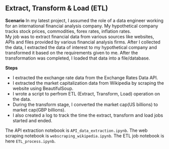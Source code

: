 ## Extract, Transform & Load (ETL)

**Scenario**
In my latest project, I assumed the role of a data engineer working for an international financial analysis company. My hypothetical company tracks stock prices, commodities, forex rates, inflation rates.  
My job was to extract financial data from various sources like websites, APIs and files provided by various financial analysis firms. After I collected the data, I extracted the data of interest to my hypothetical company and transformed it based on the requirements given to me. After the transformation was completed, I loaded that data into a file/database.

**Steps**
- I extracted the exchange rate data from the Exchange Rates Data API.
- I extracted the market capitalization data from Wikipedia by scraping the website using BeautifulSoup.
- I wrote a script to perfrom ETL (Extract, Transform, Load) operation on the data.
- During the transform stage, I converted the market cap(US billions) to market cap(GBP billions).
- I also created a log to track the time the extract, transform and load jobs started and ended.

The API extraction notebook is `API_data_extraction.ipynb`.
The web scraping notebook is `webscraping_wikipedia.ipynb`.
The ETL job notebook is here `ETL_process.ipynb`.
